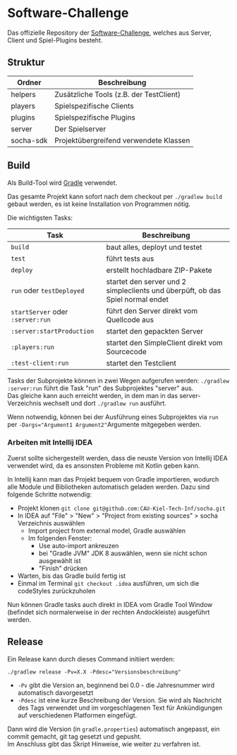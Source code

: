 # Software-Challenge

Das offizielle Repository der [Software-Challenge](https://www.software-challenge.de/), welches aus Server, Client und Spiel-Plugins besteht.

## Struktur
| Ordner | Beschreibung |
| ------ | ------------ |
| helpers | Zusätzliche Tools (z.B. der TestClient) |
| players | Spielspezifische Clients |
| plugins | Spielspezifische Plugins |
| server | Der Spielserver |
| socha-sdk | Projektübergreifend verwendete Klassen |

## Build

Als Build-Tool wird [Gradle](https://gradle.org/) verwendet.

Das gesamte Projekt kann sofort nach dem checkout per `./gradlew build` 
gebaut werden, es ist keine Installation von Programmen nötig.

Die wichtigsten Tasks:

| Task | Beschreibung
| ------ | ------------
| `build` | baut alles, deployt und testet
| `test` | führt tests aus
| `deploy` | erstellt hochladbare ZIP-Pakete
| `run` oder `testDeployed` | startet den server und 2 simpleclients und überpüft, ob das Spiel normal endet
| `startServer` oder `:server:run` | führt den Server direkt vom Quellcode aus
| `:server:startProduction` | startet den gepackten Server
| `:players:run` | startet den SimpleClient direkt vom Sourcecode
| `:test-client:run` | startet den Testclient

Tasks der Subprojekte können in zwei Wegen aufgerufen werden:
`./gradlew :server:run` führt die Task "run" des Subprojektes "server" aus.  
Das gleiche kann auch erreicht werden, in dem man in das server-Verzeichnis 
wechselt und dort `./gradlew run` ausführt.

Wenn notwendig, können bei der Ausführung eines Subprojektes via `run` 
per `-Dargs="Argument1 Argument2"`Argumente mitgegeben werden.

### Arbeiten mit Intellij IDEA

Zuerst sollte sichergestellt werden, dass die neuste Version von
Intellij IDEA verwendet wird, da es ansonsten Probleme mit Kotlin
geben kann.

In Intellij kann man das Projekt bequem von Gradle importieren, 
wodurch alle Module und Bibliotheken automatisch geladen werden.
Dazu sind folgende Schritte notwendig:

- Projekt klonen `git clone git@github.com:CAU-Kiel-Tech-Inf/socha.git`
- In IDEA auf "File" > "New" > "Project from existing sources" > socha Verzeichnis auswählen
  - Import project from external model, Gradle auswählen
  - Im folgenden Fenster:
    - Use auto-import ankreuzen
    - bei "Gradle JVM" JDK 8 auswählen, wenn sie nicht schon ausgewählt ist
    - "Finish" drücken
- Warten, bis das Gradle build fertig ist
- Einmal im Terminal `git checkout .idea` ausführen, um sich die codeStyles zurückzuholen

Nun können Gradle tasks auch direkt in IDEA vom Gradle Tool Window
(befindet sich normalerweise in der rechten Andockleiste) ausgeführt werden.

## Release

Ein Release kann durch dieses Command initiiert werden:

`./gradlew release -Pv=X.X -Pdesc="Versionsbeschreibung"`

- `-Pv` gibt die Version an, beginnend bei 0.0 - die Jahresnummer wird automatisch davorgesetzt
- `-Pdesc` ist eine kurze Beschreibung der Version. Sie wird als Nachricht des Tags verwendet 
  und im vorgeschlagenen Text für Ankündigungen auf verschiedenen Platformen eingefügt.

Dann wird die Version (in `gradle.properties`) automatisch angepasst, ein commit gemacht, 
git tag gesetzt und gepusht.  
Im Anschluss gibt das Skript Hinweise, wie weiter zu verfahren ist.
